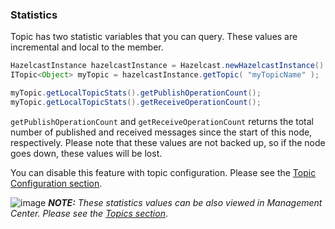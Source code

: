 


### Statistics

Topic has two statistic variables that you can query. These values are incremental and local to the member.

```java
HazelcastInstance hazelcastInstance = Hazelcast.newHazelcastInstance();
ITopic<Object> myTopic = hazelcastInstance.getTopic( "myTopicName" );

myTopic.getLocalTopicStats().getPublishOperationCount();
myTopic.getLocalTopicStats().getReceiveOperationCount();
```


`getPublishOperationCount` and `getReceiveOperationCount` returns the total number of published and received messages since the start of this node, respectively. Please note that these values are not backed up, so if the node goes down, these values will be lost.

You can disable this feature with topic configuration. Please see the [Topic Configuration section](#topic-configuration).

![image](images/NoteSmall.jpg) ***NOTE:*** *These statistics values can be also viewed in Management Center. Please see the [Topics section](#topics)*.




